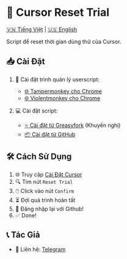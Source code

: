 # 🔄 Cursor Reset Trial

[🇻🇳 Tiếng Việt](README_VI.MD) | [🇺🇸 English](README.MD)

Script để reset thời gian dùng thử của Cursor.

## 📥 Cài Đặt

1. 🔧 Cài đặt trình quản lý userscript:
   - [🌐 Tampermonkey cho Chrome](https://chromewebstore.google.com/detail/tampermonkey/dhdgffkkebhmkfjojejmpbldmpobfkfo)
   - [🌐 Violentmonkey cho Chrome](https://chromewebstore.google.com/detail/violentmonkey/jinjaccalgkegednnccohejagnlnfdag)

2. 💻 Cài đặt script:
   - [⭐ Cài đặt từ Greasyfork](https://update.greasyfork.org/scripts/522293/Cursor%20Reset%20Trial.user.js) (Khuyến nghị)
   - [📦 Cài đặt từ GitHub](https://raw.githubusercontent.com/ovftank/cursor-reset-trial/refs/heads/main/tampermonkey-script/main.js)

## 🛠 Cách Sử Dụng

1. 🌐 Truy cập [Cài Đặt Cursor](https://www.cursor.com/settings)
2. 🔍 Tìm nút `Reset Trial`
3. 🖱️ Click vào nút `Confirm`
4. ⏳ Đợi quá trình hoàn tất
5. 🔑 Đăng nhập lại với Github!
6. ✅ Done!

## 📞 Tác Giả
- 💬 Liên hệ: [Telegram](https://t.me/ovftank)

